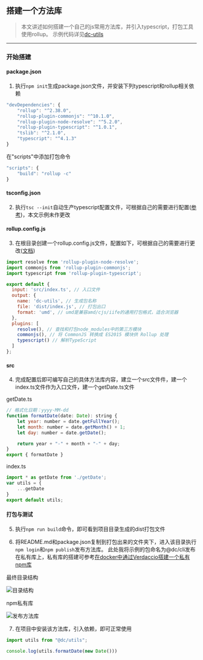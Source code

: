 ## 搭建一个方法库

> 本文讲述如何搭建一个自己的js常用方法库，并引入typescript，打包工具使用rollup。
> 示例代码详见[dc-utils](https://github.com/Jiuto/dc-utils)

---

### 开始搭建

#### package.json

1. 执行`npm init`生成package.json文件，并安装下列typescript和rollup相关依赖

``` js
"devDependencies": {
    "rollup": "^2.38.0",
    "rollup-plugin-commonjs": "^10.1.0",
    "rollup-plugin-node-resolve": "^5.2.0",
    "rollup-plugin-typescript": "^1.0.1",
    "tslib": "^2.1.0",
    "typescript": "^4.1.3"
}
```

在"scripts"中添加打包命令

``` js
"scripts": {
    "build": "rollup -c"
}
```

#### tsconfig.json

2. 执行`tsc --init`自动生产typescript配置文件，可根据自己的需要进行配置([参考](https://www.tslang.cn/docs/handbook/tsconfig-json.html))，本文示例未作更改

#### rollup.config.js

3. 在根目录创建一个rollup.config.js文件，配置如下，可根据自己的需要进行更改([文档](https://www.rollupjs.com/guide/big-list-of-options))

``` js
import resolve from 'rollup-plugin-node-resolve';
import commonjs from 'rollup-plugin-commonjs';
import typescript from 'rollup-plugin-typescript';

export default {
  input: 'src/index.ts', // 入口文件
  output: {
    name: 'dc-utils', // 生成包名称
    file: 'dist/index.js', // 打包出口
    format: 'umd', // umd是兼容amd/cjs/iife的通用打包格式，适合浏览器
  },
  plugins: [
    resolve(), // 查找和打包node_modules中的第三方模块
    commonjs(), // 将 CommonJS 转换成 ES2015 模块供 Rollup 处理
    typescript() // 解析TypeScript
  ]
};
```

#### src

4. 完成配置后即可编写自己的具体方法库内容，建立一个src文件件，建一个index.ts文件作为入口文件，建一个getDate.ts文件

getDate.ts

``` js
// 格式化日期：yyyy-MM-dd
function formatDate(date: Date): string {
    let year: number = date.getFullYear();
    let month: number = date.getMonth() + 1;
    let day: number = date.getDate();

    return year + "-" + month + "-" + day;
}
export { formatDate }
```

index.ts

``` js
import * as getDate from './getDate';
var utils = {
    ...getDate
}
export default utils;
```

#### 打包与测试

5. 执行`npm run build`命令，即可看到项目目录生成的dist打包文件

6. 将README.md和package.json复制到打包出来的文件夹下，进入该目录执行`npm login`和`npm publish`发布方法库。
此处我将示例的包命名为@dc/cli发布在私有库上，私有库的搭建可参考[在docker中通过Verdaccio搭建一个私有npm库](https://jiuto.github.io/jiuto_blog/guide/else/docker_verdaccio.html)

最终目录结构

<img :src="$withBase('/imgs/else/utils/file.png')" alt="目录结构">

npm私有库

<img :src="$withBase('/imgs/else/utils/npm.png')" alt="发布方法库">

7. 在项目中安装该方法库，引入依赖，即可正常使用

``` js
import utils from "@dc/utils";

console.log(utils.formatDate(new Date()))
```
